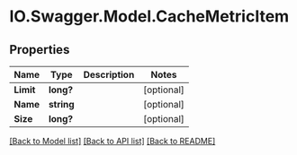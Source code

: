 # IO.Swagger.Model.CacheMetricItem
## Properties

Name | Type | Description | Notes
------------ | ------------- | ------------- | -------------
**Limit** | **long?** |  | [optional] 
**Name** | **string** |  | [optional] 
**Size** | **long?** |  | [optional] 

[[Back to Model list]](../README.md#documentation-for-models) [[Back to API list]](../README.md#documentation-for-api-endpoints) [[Back to README]](../README.md)

